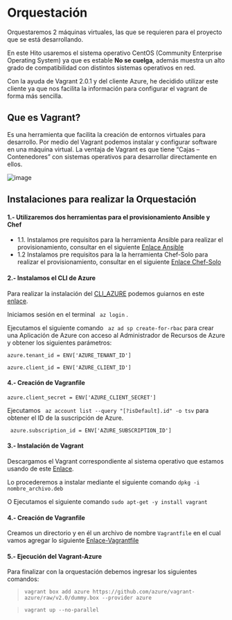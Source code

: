 # Orquestación 
Orquestaremos 2 máquinas virtuales, las que se requieren para el proyecto que se está desarrollando. 

En este Hito usaremos el sistema operativo CentOS (Community Enterprise Operating System) ya que es estable **No se cuelga**, además muestra un alto grado de compatibilidad con distintos sistemas operativos en red.

Con la ayuda de Vagrant 2.0.1 y del cliente Azure, he decidido utilizar este cliente ya que nos facilita la información para configurar el vagrant de forma más sencilla.

## Que es Vagrant? 
Es una herramienta que facilita la creación de entornos virtuales para desarrollo. Por medio del Vagrant podemos instalar y configurar software en una máquina virtual.
La ventaja de Vagrant es que tiene “Cajas – Contenedores” con sistemas operativos para desarrollar directamente en ellos. 

![image](https://user-images.githubusercontent.com/32844919/33797928-756c85d0-dd10-11e7-9eb4-d9e2f72d3143.png)

## Instalaciones para realizar la Orquestación 
#### 1.-  Utilizaremos dos herramientas para el provisionamiento Ansible y Chef
* 1.1.	Instalamos pre requisitos para la herramienta Ansible para realizar el provisionamiento, consultar en el siguiente [Enlace Ansible](https://github.com/javierfrereq/MII_CC_Proyecto_MicroServicios/blob/master/provision/ansible/README.md)
* 1.2 Instalamos pre requisitos para la la herramienta Chef-Solo para realizar el provisionamiento, consultar en el siguiente [Enlace Chef-Solo]( https://github.com/javierfrereq/MII_CC_Proyecto_MicroServicios/blob/master/provision/chef-solo/README.md)

#### 2.- Instalamos el CLI de Azure 
Para realizar la instalación del [CLI_AZURE](https://docs.microsoft.com/en-us/cli/azure/install-azure-cli?view=azure-cli-latest) podemos guiarnos en este [enlace](https://github.com/javierfrereq/MII_CC_Proyecto_MicroServicios/tree/master/automatizacion).

Iniciamos sesión en el terminal ``` az login``` .

Ejecutamos el siguiente comando ``` az ad sp create-for-rbac```  para crear una Aplicación de Azure con acceso al Administrador de Recursos de Azure y obtener los siguientes parámetros:

  ```azure.tenant_id = ENV['AZURE_TENANT_ID']```

  ```azure.client_id = ENV['AZURE_CLIENT_ID']```
#### 4.- Creación de Vagranfile
  ```azure.client_secret = ENV['AZURE_CLIENT_SECRET']```

  
Ejecutamos ``` az account list --query "[?isDefault].id" -o tsv``` para obtener el ID de la suscripción de Azure.

  ``` azure.subscription_id = ENV['AZURE_SUBSCRIPTION_ID']``` 

#### 3.- Instalación de Vagrant
Descargamos el Vagrant correspondiente al sistema operativo que estamos usando de este [Enlace](https://www.vagrantup.com/downloads.html). 

Lo procederemos a instalar mediante el siguiente comando ```dpkg -i nombre_archivo.deb```

O Ejecutamos el siguiente comando ```sudo apt-get -y install vagrant```


#### 4.- Creación de Vagranfile
Creamos un directorio y en él un archivo de nombre ```Vagrantfile``` en el cual vamos agregar lo siguiente [Enlace-Vagrantfile](https://github.com/javierfrereq/MII_CC_Proyecto_MicroServicios/blob/master/orquestacion/Vagrantfile)


#### 5.- Ejecución del Vagrant-Azure
Para finalizar con la orquestación debemos ingresar los siguientes comandos:

>```vagrant box add azure https://github.com/azure/vagrant-azure/raw/v2.0/dummy.box --provider azure```

>```vagrant up --no-parallel```


